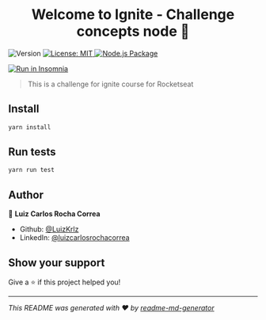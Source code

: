 <h1 align="center">Welcome to Ignite - Challenge concepts node 👋</h1>
<p>
  <img alt="Version" src="https://img.shields.io/badge/version-1.0.0-blue.svg?cacheSeconds=2592000" />
  <a href="#" target="_blank">
    <img alt="License: MIT" src="https://img.shields.io/badge/License-MIT-yellow.svg" />
  </a>

  <a href="#" target="_blank">
    <img alt="Node.js Package" src="https://github.com/LuizKrlz/ignite-concepts-node/actions/workflows/npm-publish.yml/badge.svg" />
  </a>
</p>

<p>
  <a href="https://insomnia.rest/run/?label=Todos&uri=.%2Froutes.json" target="_blank"><img src="https://insomnia.rest/images/run.svg" alt="Run in Insomnia"></a>
</p>

> This is a challenge for ignite course for Rocketseat

## Install

```sh
yarn install
```

## Run tests

```sh
yarn run test
```

## Author

👤 **Luiz Carlos Rocha Correa**

* Github: [@LuizKrlz](https://github.com/Luizkrlz)
* LinkedIn: [@luizcarlosrochacorrea](https://linkedin.com/in/luizcarlosrochacorrea)

## Show your support

Give a ⭐️ if this project helped you!

***
_This README was generated with ❤️ by [readme-md-generator](https://github.com/kefranabg/readme-md-generator)_